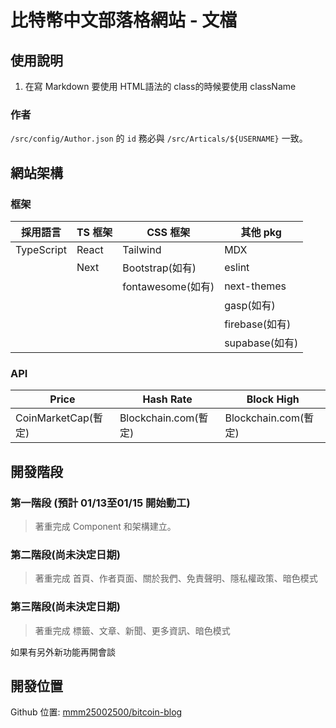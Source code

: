 # 比特幣中文部落格網站 - 文檔

## 使用說明
1. 在寫 Markdown 要使用 HTML語法的 class的時候要使用 className
### 作者
`/src/config/Author.json` 的 `id` 務必與 `/src/Articals/${USERNAME}` 一致。

## 網站架構

### 框架
| 採用語言 | TS 框架 | CSS 框架 | 其他 pkg |
| ------- | ------- | ------- | ------- |
| TypeScript | React | Tailwind | MDX |
|  | Next | Bootstrap(如有) | eslint |
|  |  | fontawesome(如有) | next-themes |
|  |  |  | gasp(如有) |
|  |  |  | firebase(如有) |
|  |  |  | supabase(如有) |

### API
| Price | Hash Rate | Block High |
| -------- | -------- | -------- |
| CoinMarketCap(暫定) | Blockchain.com(暫定) | Blockchain.com(暫定) |


## 開發階段
### 第一階段 (預計 01/13至01/15 開始動工)
> 著重完成 Component 和架構建立。

### 第二階段(尚未決定日期)
> 著重完成 首頁、作者頁面、關於我們、免責聲明、隱私權政策、暗色模式

### 第三階段(尚未決定日期)
> 著重完成 標籤、文章、新聞、更多資訊、暗色模式

如果有另外新功能再開會談

## 開發位置
Github 位置: [mmm25002500/bitcoin-blog](https://github.com/mmm25002500/bitcoin-blog)
